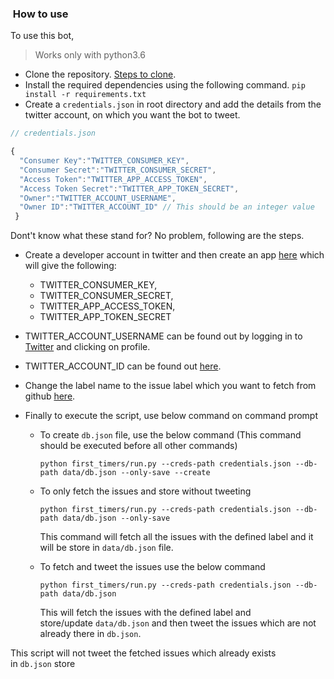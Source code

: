 ###  How to use

To use this bot,

 > Works only with python3.6
 
- Clone the repository. [Steps to clone](https://git-scm.com/book/en/v2/Git-Basics-Getting-a-Git-Repository).
- Install the required dependencies using the following command.
  `pip install -r requirements.txt`
- Create a `credentials.json` in root directory and add the details from the twitter account, on which you want the bot to tweet.

```javascript
// credentials.json

{ 
  "Consumer Key":"TWITTER_CONSUMER_KEY", 
  "Consumer Secret":"TWITTER_CONSUMER_SECRET",
  "Access Token":"TWITTER_APP_ACCESS_TOKEN", 
  "Access Token Secret":"TWITTER_APP_TOKEN_SECRET", 
  "Owner":"TWITTER_ACCOUNT_USERNAME", 
  "Owner ID":"TWITTER_ACCOUNT_ID" // This should be an integer value 
 }
 ```

Dont't know what these stand for? No problem, following are the steps. 

- Create a developer account in twitter and then create an app [here](https://developer.twitter.com/en/apps) which will give the following:
  - TWITTER_CONSUMER_KEY, 
  - TWITTER_CONSUMER_SECRET, 
  - TWITTER_APP_ACCESS_TOKEN, 
  - TWITTER_APP_TOKEN_SECRET

- TWITTER_ACCOUNT_USERNAME can be found out by logging in to [Twitter](https://twitter.com) and clicking on profile.  
 
- TWITTER_ACCOUNT_ID can be found out [here](http://gettwitterid.com/).

- Change the label name to the issue label which you want to fetch from github [here](https://github.com/arshadkazmi42/first-timers-only-bot/blob/master/first_timers/first_timers.py#L11). 
- Finally to execute the script, use below command on command prompt
    - To create `db.json` file, use the below command (This command should be executed before all other commands)
    
      ```
      python first_timers/run.py --creds-path credentials.json --db-path data/db.json --only-save --create
      ```

    - To only fetch the issues and store without tweeting

      ```
      python first_timers/run.py --creds-path credentials.json --db-path data/db.json --only-save
      ```
      
      This command will fetch all the issues with the defined label and it will be store in `data/db.json` file. 
    
    - To fetch and tweet the issues use the below command

        ``` 
        python first_timers/run.py --creds-path credentials.json --db-path data/db.json
        ```
        This will fetch the issues with the defined label and store/update `data/db.json` and then tweet the issues which are not already there in `db.json`.

This script will not tweet the fetched issues which already exists in `db.json` store
